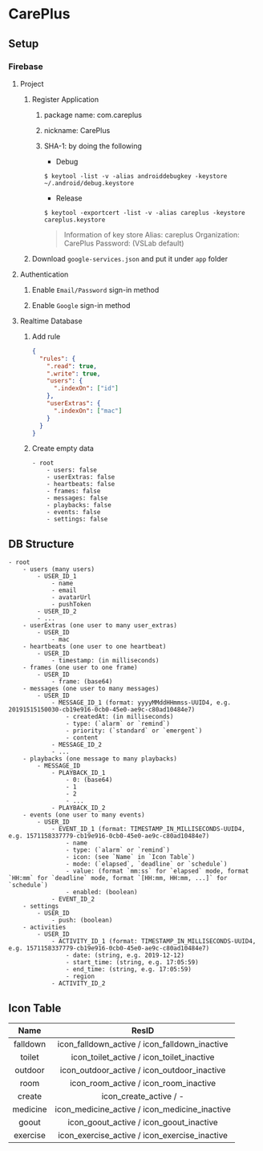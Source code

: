 # CarePlus

## Setup

### Firebase

1. Project

    1. Register Application
    
        1. package name: com.careplus
        
        1. nickname: CarePlus
        
        1. SHA-1: by doing the following
        
            * Debug
            ```
            $ keytool -list -v -alias androiddebugkey -keystore ~/.android/debug.keystore
            ```
            
            * Release
            ```
            $ keytool -exportcert -list -v -alias careplus -keystore careplus.keystore
            ```
            
            > Information of key store
            >   Alias: careplus
            >   Organization: CarePlus
            >   Password: (VSLab default)
            
    2. Download `google-services.json` and put it under `app` folder
             
1. Authentication

    1. Enable `Email/Password` sign-in method
     
    1. Enable `Google` sign-in method 

1. Realtime Database

    1. Add rule
    
        ```json
        {
          "rules": {
            ".read": true,
            ".write": true,
            "users": {
              ".indexOn": ["id"]
            },
            "userExtras": {
              ".indexOn": ["mac"]
            }
          }
        }
        ```
        
    2. Create empty data
    
        ```
        - root
            - users: false
            - userExtras: false
            - heartbeats: false
            - frames: false
            - messages: false
            - playbacks: false
            - events: false
            - settings: false
        ```


## DB Structure

```
- root
    - users (many users)
        - USER_ID_1
            - name
            - email
            - avatarUrl
            - pushToken
        - USER_ID_2
        - ...
    - userExtras (one user to many user_extras)
        - USER_ID
            - mac
    - heartbeats (one user to one heartbeat)
        - USER_ID
            - timestamp: (in milliseconds)
    - frames (one user to one frame)
        - USER_ID
            - frame: (base64)
    - messages (one user to many messages)
        - USER_ID
            - MESSAGE_ID_1 (format: yyyyMMddHHmmss-UUID4, e.g. 20191515150030-cb19e916-0cb0-45e0-ae9c-c80ad10484e7)
                - createdAt: (in milliseconds)
                - type: (`alarm` or `remind`)
                - priority: (`standard` or `emergent`)
                - content
            - MESSAGE_ID_2
            - ...
    - playbacks (one message to many playbacks)
        - MESSAGE_ID
            - PLAYBACK_ID_1
                - 0: (base64) 
                - 1
                - 2
                - ...
            - PLAYBACK_ID_2
    - events (one user to many events)
        - USER_ID
            - EVENT_ID_1 (format: TIMESTAMP_IN_MILLISECONDS-UUID4, e.g. 1571158337779-cb19e916-0cb0-45e0-ae9c-c80ad10484e7)
                - name
                - type: (`alarm` or `remind`)
                - icon: (see `Name` in `Icon Table`)
                - mode: (`elapsed`, `deadline` or `schedule`)
                - value: (format `mm:ss` for `elapsed` mode, format `HH:mm` for `deadline` mode, format `[HH:mm, HH:mm, ...]` for `schedule`)
                - enabled: (boolean)
            - EVENT_ID_2
    - settings
        - USER_ID
            - push: (boolean)
    - activities
        - USER_ID
            - ACTIVITY_ID_1 (format: TIMESTAMP_IN_MILLISECONDS-UUID4, e.g. 1571158337779-cb19e916-0cb0-45e0-ae9c-c80ad10484e7)
                - date: (string, e.g. 2019-12-12)
                - start_time: (string, e.g. 17:05:59)
                - end_time: (string, e.g. 17:05:59)
                - region
            - ACTIVITY_ID_2
```

## Icon Table

| Name     | ResID                                                     |
|:--------:|:---------------------------------------------------------:|
| falldown | icon_falldown_active / icon_falldown_inactive             |
| toilet   | icon_toilet_active / icon_toilet_inactive                 |
| outdoor  | icon_outdoor_active / icon_outdoor_inactive               |
| room     | icon_room_active / icon_room_inactive                     |
| create   | icon_create_active / -                                    |
| medicine | icon_medicine_active / icon_medicine_inactive             |
| goout    | icon_goout_active / icon_goout_inactive                   |
| exercise | icon_exercise_active / icon_exercise_inactive             |
